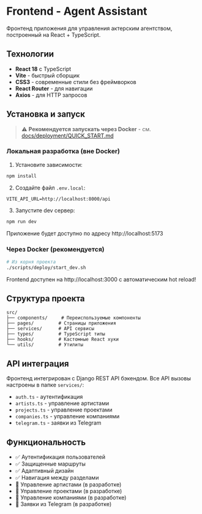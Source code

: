 # Frontend - Agent Assistant

Фронтенд приложения для управления актерским агентством, построенный на React + TypeScript.

## Технологии

- **React 18** с TypeScript
- **Vite** - быстрый сборщик
- **CSS3** - современные стили без фреймворков
- **React Router** - для навигации
- **Axios** - для HTTP запросов

## Установка и запуск

> ⚠️ **Рекомендуется запускать через Docker** - см. [docs/deployment/QUICK_START.md](../docs/deployment/QUICK_START.md)

### Локальная разработка (вне Docker)

1. Установите зависимости:
```bash
npm install
```

2. Создайте файл `.env.local`:
```
VITE_API_URL=http://localhost:8000/api
```

3. Запустите dev сервер:
```bash
npm run dev
```

Приложение будет доступно по адресу http://localhost:5173

### Через Docker (рекомендуется)

```bash
# Из корня проекта
./scripts/deploy/start_dev.sh
```

Frontend доступен на http://localhost:3000 с автоматическим hot reload!

## Структура проекта

```
src/
├── components/     # Переиспользуемые компоненты
├── pages/         # Страницы приложения
├── services/      # API сервисы
├── types/         # TypeScript типы
├── hooks/         # Кастомные React хуки
└── utils/         # Утилиты
```

## API интеграция

Фронтенд интегрирован с Django REST API бэкендом. Все API вызовы настроены в папке `services/`:

- `auth.ts` - аутентификация
- `artists.ts` - управление артистами
- `projects.ts` - управление проектами
- `companies.ts` - управление компаниями
- `telegram.ts` - заявки из Telegram

## Функциональность

- ✅ Аутентификация пользователей
- ✅ Защищенные маршруты
- ✅ Адаптивный дизайн
- ✅ Навигация между разделами
- 🔄 Управление артистами (в разработке)
- 🔄 Управление проектами (в разработке)
- 🔄 Управление компаниями (в разработке)
- 🔄 Заявки из Telegram (в разработке)